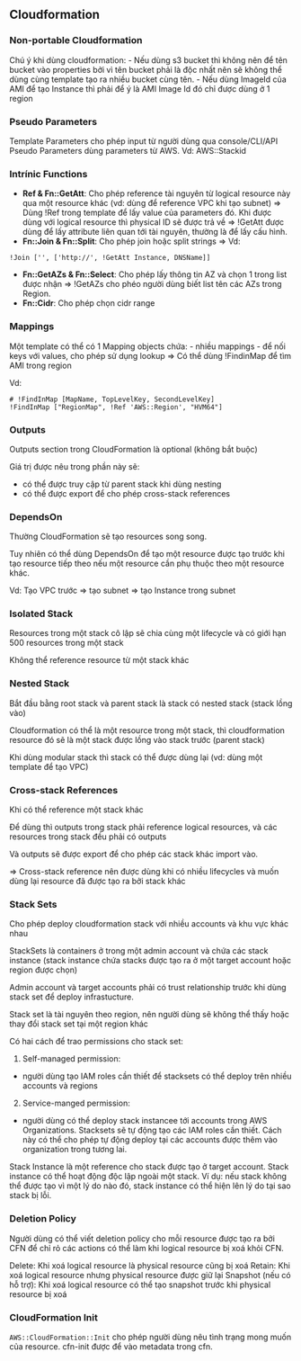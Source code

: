 ## Cloudformation 

### Non-portable Cloudformation
Chú ý khi dùng cloudformation:
    - Nếu dùng s3 bucket thì không nên để tên bucket vào properties bởi vì tên bucket phải là độc nhất nên sẽ không thể dùng cùng template tạo ra nhiều bucket cùng tên.
    - Nếu dùng ImageId của AMI để tạo Instance thì phải để ý là AMI Image Id đó chỉ được dùng ở 1 region 

### Pseudo Parameters
Template Parameters cho phép input từ người dùng qua console/CLI/API
Pseudo Parameters dùng parameters từ AWS. Vd: AWS::Stackid

### Intrínic Functions
- **Ref & Fn::GetAtt**: Cho phép reference tài nguyên từ logical resource này qua một resource khác (vd: dùng để reference VPC khi tạo subnet)
=> Dùng !Ref trong template để lấy value của parameters đó. Khi được dùng với logical resource thì physical ID sẽ được trả về
=> !GetAtt được dùng để lấy attribute liên quan tới tài nguyên, thường là để lấy cấu hình. 
- **Fn::Join & Fn::Split**: Cho phép join hoặc split strings
=> Vd:

```
!Join ['', ['http://', !GetAtt Instance, DNSName]]
```
- **Fn::GetAZs & Fn::Select**: Cho phép lấy thông tin AZ và chọn 1 trong list được nhận
=> !GetAZs cho phéo người dùng biết list tên các AZs trong Region.
- **Fn::Cidr**: Cho phép chọn cidr range

### Mappings
Một template có thể có 1 Mapping objects chứa:
    - nhiều mappings
    - để nối keys với values, cho phép sử dụng lookup
=> Có thể dùng !FindinMap để tìm AMI trong region

Vd:

```
# !FindInMap [MapName, TopLevelKey, SecondLevelKey]
!FindInMap ["RegionMap", !Ref 'AWS::Region', "HVM64"]
```

### Outputs

Outputs section trong CloudFormation là optional (không bắt buộc)

Giá trị được nêu trong phần này sẽ:
- có thể được truy cập từ parent stack khi dùng nesting
- có thể được export để cho phép cross-stack references



### DependsOn
Thường CloudFormation sẽ tạo resources song song. 

Tuy nhiên có thể dùng DependsOn để tạo một resource được tạo trước khi tạo resource tiếp theo nếu một resource cần phụ thuộc theo một resource khác. 

Vd: Tạo VPC trước => tạo subnet => tạo Instance trong subnet

### Isolated Stack

Resources trong một stack cô lập sẽ chia cùng một lifecycle và có giới hạn 500 resources trong một stack 

Không thể reference resource từ một stack khác

### Nested Stack
Bắt đầu bằng root stack và parent stack là stack có nested stack (stack lồng vào)

Cloudformation có thể là một resource trong một stack, thì cloudformation resource đó sẽ là một stack được lồng vào stack trước (parent stack)

Khi dùng modular stack thì stack có thể được dùng lại (vd: dùng một template để tạo VPC)

### Cross-stack References

Khi có thể reference một stack khác 

Để dùng thì outputs trong stack phải reference logical resources, và các resources trong stack đều phải có outputs

Và outputs sẽ được export để cho phép các stack khác import vào. 

=> Cross-stack reference nên được dùng khi có nhiều lifecycles và muốn dùng lại resource đã được tạo ra bởi stack khác

### Stack Sets
Cho phép deploy cloudformation stack với nhiều accounts và khu vực khác nhau

StackSets là containers ở trong một admin account và chứa các stack instance (stack instance chứa stacks được tạo ra ở một target account hoặc region được chọn)

Admin account và target accounts phải có trust relationship trước khi dùng stack set để deploy infrastucture. 

Stack set là tài nguyên theo region, nên người dùng sẽ không thể thấy hoặc thay đổi stack set tại một region khác

Có hai cách để trao permissions cho stack set:
1. Self-managed permission: 
- người dùng tạo IAM roles cần thiết để stacksets có thể deploy trên nhiều accounts và regions
2. Service-manged permission:
- người dùng có thể deploy stack instancee tới accounts trong AWS Organizations. Stacksets sẽ tự động tạo các IAM roles cần thiết. Cách này có thể cho phép tự động deploy tại các accounts được thêm vào organization trong tương lai. 

Stack Instance là  một reference cho stack được tạo ở target account. Stack instance có thể hoạt động độc lập ngoài một stack. Ví dụ: nếu stack không thể được tạo vì một lý do nào đó, stack instance có thể hiện lên lý do tại sao stack bị lỗi. 
### Deletion Policy 

Người dùng có thể viết deletion policy cho mỗi resource được tạo ra bởi CFN để chỉ rỏ các actions có thể làm khi logical resource bị xoá khỏi CFN. 

Delete: Khi xoá logical resource là physical resource cũng bị xoá
Retain: Khi xoá logical resource nhưng physical resource được giữ lại 
Snapshot (nếu có hỗ trợ): Khi xoá logical resource có thể tạo snapshot trước khi physical resource bị xoá

### CloudFormation Init
`AWS::CloudFormation::Init` cho phép người dùng nêu tình trạng mong muốn của resource. cfn-init được để vào metadata trong cfn. 

